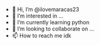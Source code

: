 - 👋 Hi, I’m @ilovemaracas23
- 👀 I’m interested in ...
- 🌱 I’m currently learning python
- 💞️ I’m looking to collaborate on ...
- 📫 How to reach me idk

<!---
ilovemaracas23/ilovemaracas23 is a ✨ special ✨ repository because its `README.md` (this file) appears on your GitHub profile.
You can click the Preview link to take a look at your changes.
--->
